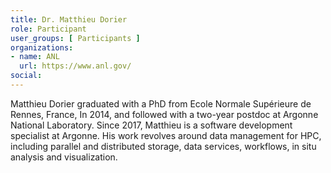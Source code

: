 ```yaml
---
title: Dr. Matthieu Dorier
role: Participant
user_groups: [ Participants ]
organizations:
- name: ANL
  url: https://www.anl.gov/
social:
---
```


Matthieu Dorier graduated with a PhD from Ecole Normale Supérieure de Rennes, France, In 2014, and followed with a two-year postdoc at Argonne National Laboratory.
Since 2017, Matthieu is a software development specialist at Argonne.
His work revolves around data management for HPC, including parallel and distributed storage, data services, workflows, in situ analysis and visualization.
